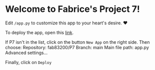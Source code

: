 # Welcome to Fabrice's Project 7!

Edit `/app.py` to customize this app to your heart's desire. :heart:

To deploy the app, open this [link](https://share.streamlit.io).

If P7 isn't in the list, click on the button `New App` on the right side. Then choose:
Repository:
    fab83200/P7
Branch:
    main
Main file path:
    app.py
Advanced settings...

Finally, click on `Deploy`
